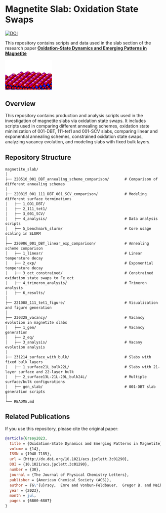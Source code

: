 # Magnetite Slab: Oxidation State Swaps 

[![DOI](https://img.shields.io/badge/DOI-10.1021/acs.jpclett.3c01290-blue)](https://pubs.acs.org/doi/full/10.1021/acs.jpclett.3c01290)  

This repository contains scripts and data used in the slab section of the research paper [**Oxidation-State Dynamics and Emerging Patterns in Magnetite**](https://pubs.acs.org/doi/full/10.1021/acs.jpclett.3c01290)  

[<img src="221008_111_tet1_figure/111-tet1.png" alt="Table of Contents Figure" width="30%">](https://pubs.acs.org/doi/full/10.1021/acs.jpclett.3c01290) 

## Overview  
This repository contains production and analysis scripts used in the investigation of magnetite slabs via oxidation state swaps. It includes scripts used in comparing different annealing schemes, oxidation state minimization of 001-DBT, 111-tet1 and 001-SCV slabs, comparing linear and exponential annealing schemes, constrained oxidation state swaps, analyzing vacancy evolution, and modeling slabs with fixed bulk layers.

## Repository Structure  
```
magnetite_slab/
│
├── 220510_001_DBT_annealing_scheme_comparison/       # Comparison of different annealing schemes
│
├── 220815_001_111_DBT_001_SCV_comparison/            # Modeling different surface terminations
│   ├── 1_OO1_DBT/                                     
│   ├── 2_111_tet1/                                  
│   ├── 3_001_SCV/                                   
│   ├── 4_analysis/                                   # Data analysis scripts
│   ├── 5_benchmark_slurm/                            # Core usage scaling in SLURM
│
├── 220906_001_DBT_linear_exp_comparison/             # Annealing scheme comparison
│   ├── 1_linear/                                     # Linear temperature decay
│   ├── 2_exp/                                        # Exponential temperature decay
│   ├── 3_oct_constrained/                            # Constrained oxidation state swaps to Fe_oct
│   ├── 4_trimeron_analysis/                          # Trimeron analysis
│   ├── 6_results/                                  
│
├── 221008_111_tet1_figure/                           # Visualization and figure generation
│
├── 230328_vacancy/                                   # Vacancy evolution in magnetite slabs
│   ├── 1_gen/                                        # Vacancy generation
│   ├── 2_eq/                                         
│   ├── 3_analysis/                                   # Vacany evolution analysis
│
├── 231214_surface_with_bulk/                         # Slabs with fixed bulk layers
│   ├── 1_surface21L_bulk22L/                         # Slabs with 21-layer surface and 22-layer bulk
│   ├── 2_surface13L-21L-29L_bulk24L/                 # Multiple surface/bulk configurations
│   ├── gen_slab/                                     # 001-DBT slab generation scripts
│ 
└── README.md                                         
```

## Related Publications  
If you use this repository, please cite the original paper:  
```bibtex
@article{Grsoy2023,
  title = {Oxidation-State Dynamics and Emerging Patterns in Magnetite},
  volume = {14},
  ISSN = {1948-7185},
  url = {http://dx.doi.org/10.1021/acs.jpclett.3c01290},
  DOI = {10.1021/acs.jpclett.3c01290},
  number = {30},
  journal = {The Journal of Physical Chemistry Letters},
  publisher = {American Chemical Society (ACS)},
  author = {G\"{u}rsoy,  Emre and Vonbun-Feldbauer,  Gregor B. and Meißner,  Robert H.},
  year = {2023},
  month = jul,
  pages = {6800–6807}
}
```
